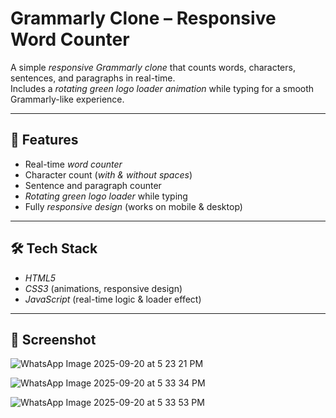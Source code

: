 # Grammarly Clone – Responsive Word Counter  

A simple *responsive Grammarly clone* that counts words, characters, sentences, and paragraphs in real-time.  
Includes a *rotating green logo loader animation* while typing for a smooth Grammarly-like experience.  

---

## 🚀 Features  
- Real-time *word counter*  
- Character count (*with & without spaces*)  
- Sentence and paragraph counter  
- *Rotating green logo loader* while typing  
- Fully *responsive design* (works on mobile & desktop)  

---

## 🛠 Tech Stack  
- *HTML5*  
- *CSS3* (animations, responsive design)  
- *JavaScript* (real-time logic & loader effect)  

---

## 📸 Screenshot  
![WhatsApp Image 2025-09-20 at 5 23 21 PM](https://github.com/user-attachments/assets/d4269201-51a7-444a-836d-b3e62ec82ccc)

![WhatsApp Image 2025-09-20 at 5 33 34 PM](https://github.com/user-attachments/assets/a9aad209-f22c-45c3-a439-559b8195c48a)

![WhatsApp Image 2025-09-20 at 5 33 53 PM](https://github.com/user-attachments/assets/2b1b0321-6971-433d-ab3c-45f0b97b192d)



